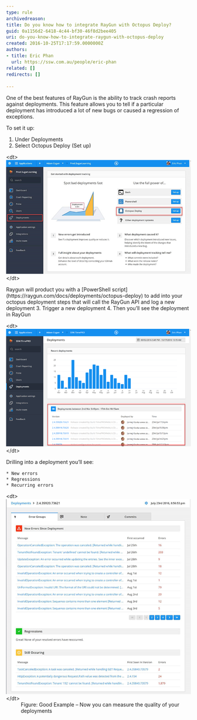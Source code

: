 ```yaml
---
type: rule
archivedreason: 
title: Do you know how to integrate RayGun with Octopus Deploy?
guid: 0a1156d2-6418-4c44-bf30-46f8d2bee405
uri: do-you-know-how-to-integrate-raygun-with-octopus-deploy
created: 2016-10-25T17:17:59.0000000Z
authors:
- title: Eric Phan
  url: https://ssw.com.au/people/eric-phan
related: []
redirects: []

---
```


One of the best features of RayGun is the ability to track crash reports against deployments. This feature allows you to tell if a particular deployment has introduced a lot of new bugs or caused a regression of exceptions.

To set it up:

<!--endintro-->

1. Under Deployments
2. Select Octopus Deploy (Set up)
<dl class="image">&lt;dt&gt; <img src="raygun-octopus-1.jpg" alt="raygun-octopus-1.jpg"> &lt;/dt&gt;</dl>    Raygun will product you with a [PowerShell script](https://raygun.com/docs/deployments/octopus-deploy) to add into your octopus deployment steps that will call the RayGun API and log a new deployment
3. Trigger a new deployment
4. Then you’ll see the deployment in RayGun
<dl class="image">&lt;dt&gt;<img src="raygun-octopus-2.png" alt="raygun-octopus-2.png">&lt;/dt&gt;</dl>    Drilling into a deployment you’ll see:

    * New errors
    * Regressions
    * Recurring errors

<dl class="goodImage">&lt;dt&gt; <img src="raygun-octopus-3.jpg" alt="raygun-octopus-3.jpg"> &lt;/dt&gt;<dd>Figure: Good Example – Now you can measure the quality of your deployments <br></dd> </dl>
